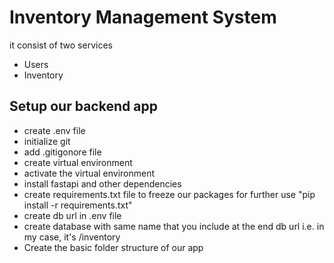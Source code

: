 # Inventory Management System
it consist of two services
- Users
- Inventory

## Setup our backend app
- create .env file
- initialize git
- add .gitigonore file
- create virtual environment
- activate the virtual environment
- install fastapi and other dependencies
- create requirements.txt file to freeze our packages for further use "pip install -r requirements.txt"
- create db url in .env file
- create database with same name that you include at the end db url i.e. in my case, it's /inventory
- Create the basic folder structure of our app